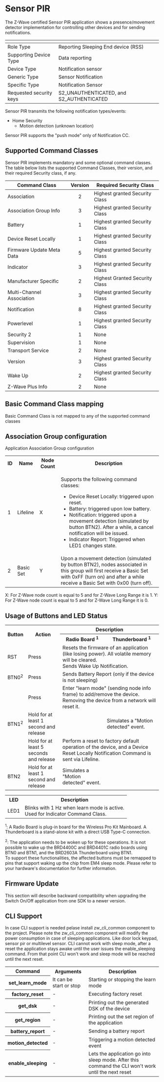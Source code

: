 # Sensor PIR

The Z-Wave certified Sensor PIR application shows a presence/movement detector implementation for controlling other devices and for sending notifications.

| <!-- -->                  | <!-- -->                                  |
|---------------------------|-------------------------------------------|
| Role Type                 | Reporting Sleeping End device (RSS)       |
| Supporting Device Type    | Data reporting                            |
| Device Type               | Notification sensor                       |
| Generic Type              | Sensor Notification                       |
| Specific Type             | Notification Sensor                       |
| Requested security keys   | S2_UNAUTHENTICATED, and S2_AUTHENTICATED  |

Sensor PIR transmits the following notification types/events:

-   Home Security
    -   Motion detection (unknown location)

Sensor PIR supports the "push mode" only of Notification CC.

## Supported Command Classes

Sensor PIR implements mandatory and some optional command classes. The table below lists the supported Command Classes, their version, and their required Security class, if any.

| Command Class             | Version | Required Security Class        |
| ------------------------- |:-------:| ------------------------------ |
| Association               |    2    | Highest granted Security Class | 
| Association Group Info    |    3    | Highest granted Security Class |
| Battery                   |    1    | Highest granted Security Class |
| Device Reset Locally      |    1    | Highest granted Security Class |
| Firmware Update Meta Data |    5    | Highest granted Security Class |
| Indicator                 |    3    | Highest granted Security Class |
| Manufacturer Specific     |    2    | Highest Granted Security Class |
| Multi-Channel Association |    3    | Highest granted Security Class |
| Notification              |    8    | Highest granted Security Class |
| Powerlevel                |    1    | Highest granted Security Class |
| Security 2                |    1    | None                           |
| Supervision               |    1    | None                           |
| Transport Service         |    2    | None                           |
| Version                   |    3    | Highest granted Security Class |
| Wake Up                   |    2    | Highest granted Security Class |
| Z-Wave Plus Info          |    2    | None                           |

## Basic Command Class mapping

Basic Command Class is not mapped to any of the supported command classes

## Association Group configuration

Application Association Group configuration

<table>
<tr>
    <th>ID</th>
    <th>Name</th>
    <th>Node Count</th>
    <th>Description</th>
</tr><tr>
    <td>1</td>
    <td>Lifeline</td>
    <td>X</td>
    <td>
        <p>Supports the following command classes:</p>
        <ul>
            <li>Device Reset Locally: triggered upon reset.</li>
            <li>Battery: triggered upon low battery.</li>
            <li>
                Notification: triggered upon a movement detection (simulated by
                button BTN2). After a while, a cancel notification will be issued.
            </li>
            <li>Indicator Report: Triggered when LED1 changes state.</li>
        </ul>
    </td>
</tr><tr>
    <td>2</td>
    <td>Basic Set</td>
    <td>Y</td>
    <td>
        Upon a movement detection (simulated by button BTN2), nodes
        associated in this group will first receive a Basic Set with 0xFF (turn on)
        and after a while receive a Basic Set with 0x00 (turn off).
    </td>
</tr>
</table>

X: For Z-Wave node count is equal to 5 and for Z-Wave Long Range it is 1.
Y: For Z-Wave node count is equal to 5 and for Z-Wave Long Range it is 0.

## Usage of Buttons and LED Status

<table>
<tr>
    <th rowspan="2">Button</th>
    <th rowspan="2">Action</th>
    <th colspan="2">Description</th>
</tr><tr>
    <th>Radio Board <sup>1</sup></th>
    <th>Thunderboard <sup>1</sup></th>
</tr><tr>
    <td>RST</td>
    <td>Press</td>
    <td colspan="2">
        Resets the firmware of an application (like losing power). All volatile memory will be cleared.<br>
        Sends Wake Up Notification.
    </td>
</tr><tr>
    <td>BTN0<sup>2</sup></td>
    <td>Press</td>
    <td colspan="2">Sends Battery Report (only if the device is not sleeping)</td>
</tr><tr>
    <td rowspan="3">BTN1<sup>2</sup></td>
    <td>Press</td>
    <td colspan="2">
        Enter "learn mode" (sending node info frame) to add/remove the device.<br>
        Removing the device from a network will reset it.
    </td>
</tr><tr>
    <td>Hold for at least 1 second and release</td>
    <td></td>
    <td>Simulates a "Motion detected" event.</td>
</tr><tr>
    <td>Hold for at least 5 seconds and release</td>
    <td colspan="2">Perform a reset to factory default operation of the device, and a Device Reset Locally Notification Command is sent via Lifeline.</td>
</tr><tr>
    <td>BTN2</td>
    <td>Hold for at least 1 second and release</td>
    <td>Simulates a "Motion detected" event.</td>
    <td></td>
</tr>
</table>

<table>
<tr>
    <th>LED</th>
    <th>Description</th>
</tr><tr>
    <td>LED1</td>
    <td>
        Blinks with 1 Hz when learn mode is active.<br>
        Used for Indicator Command Class.
    </td>
</tr>
</table>

<sup>1</sup>: A Radio Board is plug-in board for the Wireless Pro Kit Mainboard.
A Thunderboard is a stand-alone kit with a direct USB Type-C connection.

<sup>2</sup>: The application needs to be woken up for these operations.
It is not possible to wake up the BRD4400C and BRD4401C radio boards using BTN0
and BTN1, and the BRD2603A Thunderboard using BTN1.\
To support these functionalities, the affected buttons must be remapped to pins
that support waking up the chip from EM4 sleep mode.
Please refer to your hardware's documentation for further information.

## Firmware Update

This section will describe backward compatibility when upgrading the Switch On/Off application from one SDK to a newer version.


## CLI Support

In case CLI support is needed pelase install zw_cli_common component to the project. Please note the zw_cli_common component will modify the power consumption in case of sleeping applications. Like door lock keypad, sensor pir or multilevel sensor. CLI cannot work with sleep mode, after a reset the application stays awake until the user issues the enable_sleeping command. From that point CLI won't work and sleep mode will be reached until the next reset.

<table>
<tr>
    <th>Command</th>
    <th>Arguments</th>
    <th>Description</th>
</tr>
<tr>
    <th>set_learn_mode</th>
    <td>It can be start or stop</td>
    <td>Starting or stopping the learn mode</td>
</tr>
<tr>
    <th>factory_reset</th>
    <td>-</td>
    <td>Executing factory reset</td>
</tr>
<tr>
    <th>get_dsk</th>
    <td>-</td>
    <td>Printing out the generated DSK of the device</td>
</tr>
<tr>
    <th>get_region</th>
    <td>-</td>
    <td>Printing out the set region of the application</td>
</tr>
<tr>
    <th>battery_report</th>
    <td>-</td>
    <td>Sending a battery report</td>
</tr>
<tr>
    <th>motion_detected</th>
    <td>-</td>
    <td>Triggering a motion detected event</td>
</tr>
<tr>
    <th>enable_sleeping</th>
    <td>-</td>
    <td>Lets the application go into sleep mode. After this command the CLI won't work until the next reset</td>
</tr>
</table>